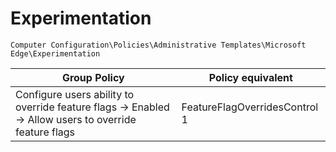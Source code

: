 # Experimentation

`Computer Configuration\Policies\Administrative Templates\Microsoft Edge\Experimentation`

| Group Policy                                   | Policy equivalent                           |
|------------------------------------------------|-------------------------------------------|
| Configure users ability to override feature flags -> Enabled -> Allow users to override feature flags | FeatureFlagOverridesControl 1 |